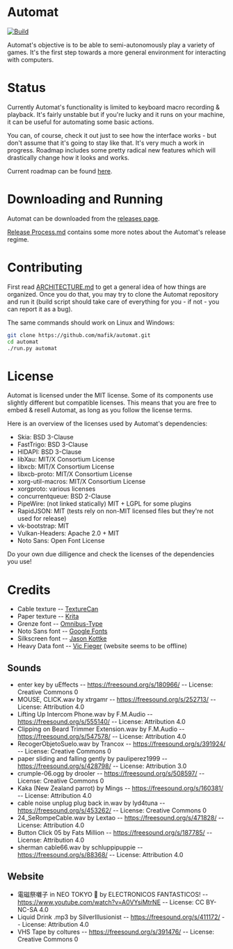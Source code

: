 # Automat

[![Build](https://github.com/mafik/automat/actions/workflows/build.yaml/badge.svg?branch=main)](https://github.com/mafik/automat/actions/workflows/build.yaml)

Automat's objective is to be able to semi-autonomously play a variety of games. It's the first step towards a more general environment for interacting with
computers.

# Status

Currently Automat's functionality is limited to keyboard macro recording &
playback. It's fairly unstable but if you're lucky and it runs on your machine,
it can be useful for automating some basic actions.

You can, of course, check it out just to see how the interface works - but
don't assume that it's going to stay like that. It's very much a work in
progress. Roadmap includes some pretty radical new features which will
drastically change how it looks and works.

Current roadmap can be found [here](https://www.tldraw.com/ro/3d97dFMiuM0MLgqyyP0SG?d=v-1312.-804.2500.1170.page).

# Downloading and Running

Automat can be downloaded from the [releases page](https://github.com/mafik/automat/releases/latest/).

[Release Process.md](docs/design/Release%20Process.md) contains some more notes about the Automat's release regime.

# Contributing

First read [ARCHITECTURE.md](ARCHITECTURE.md) to get a general idea of how
things are organized. Once you do that, you may try to clone the Automat
repository and run it (build script should take care of everything for you - if
not - you can report it as a bug).

The same commands should work on Linux and Windows:

```sh
git clone https://github.com/mafik/automat.git
cd automat
./run.py automat
```

# License

Automat is licensed under the MIT license. Some of its components use slightly
different but compatible licenses. This means that you are free to embed &
resell Automat, as long as you follow the license terms.

Here is an overview of the licenses used by Automat's dependencies:

- Skia: BSD 3-Clause
- FastTrigo: BSD 3-Clause
- HIDAPI: BSD 3-Clause
- libXau: MIT/X Consortium License
- libxcb: MIT/X Consortium License
- libxcb-proto: MIT/X Consortium License
- xorg-util-macros: MIT/X Consortium License
- xorgproto: various licenses
- concurrentqueue: BSD 2-Clause
- PipeWire: (not linked statically) MIT + LGPL for some plugins
- RapidJSON: MIT (tests rely on non-MIT licensed files but they're not used for release)
- vk-bootstrap: MIT
- Vulkan-Headers: Apache 2.0 + MIT
- Noto Sans: Open Font License

Do your own due dilligence and check the licenses of the dependencies you use!

# Credits

- Cable texture -- [TextureCan](https://www.texturecan.com)
- Paper texture -- [Krita](https://krita.org/)
- Grenze font -- [Omnibus-Type](https://www.omnibus-type.com/fonts/grenze/)
- Noto Sans font -- [Google Fonts](https://fonts.google.com/noto)
- Silkscreen font -- [Jason Kottke](https://kottke.org/plus/type/silkscreen/)
- Heavy Data font -- [Vic Fieger](https://www.vicfieger.com/) (website seems to be offline)

## Sounds

- enter key by uEffects -- https://freesound.org/s/180966/ -- License: Creative Commons 0
- MOUSE, CLICK.wav by xtrgamr -- https://freesound.org/s/252713/ -- License: Attribution 4.0
- Lifting Up Intercom Phone.wav by F.M.Audio -- https://freesound.org/s/555140/ -- License: Attribution 4.0
- Clipping on Beard Trimmer Extension.wav by F.M.Audio -- https://freesound.org/s/547578/ -- License: Attribution 4.0
- RecogerObjetoSuelo.wav by Trancox -- https://freesound.org/s/391924/ -- License: Creative Commons 0
- paper  sliding and falling gently by pauliperez1999 -- https://freesound.org/s/428798/ -- License: Attribution 3.0
- crumple-06.ogg by drooler -- https://freesound.org/s/508597/ -- License: Creative Commons 0
- Kaka (New Zealand parrot) by Mings -- https://freesound.org/s/160381/ -- License: Attribution 4.0
- cable noise unplug plug back in.wav by lyd4tuna -- https://freesound.org/s/453262/ -- License: Creative Commons 0
- 24_SeRompeCable.wav by Lextao -- https://freesound.org/s/471828/ -- License: Attribution 4.0
- Button Click 05 by Fats Million -- https://freesound.org/s/187785/ -- License: Attribution 4.0
- sherman cable66.wav by schluppipuppie -- https://freesound.org/s/88368/ -- License: Attribution 4.0

## Website

- 電磁祭囃子 in NEO TOKYO 🏮 by ELECTRONICOS FANTASTICOS! -- https://www.youtube.com/watch?v=A0VYsiMtrNE -- License: CC BY-NC-SA 4.0
- Liquid Drink .mp3 by SilverIllusionist -- https://freesound.org/s/411172/ -- License: Attribution 4.0
- VHS Tape by coltures -- https://freesound.org/s/391476/ -- License: Creative Commons 0
